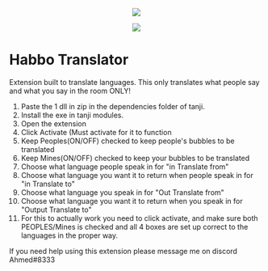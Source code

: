 <p align="center"> 
   <img src="https://user-images.githubusercontent.com/24996684/35466253-f228fa38-02b6-11e8-8ec6-7d3f57caf2e2.png">
</p>
<p align="center">
   <a href="https://github.com/DevLooney"><img
   <a href="https://discord.gg/Vyc2gFC"><img src="https://img.shields.io/discord/225010488445108224.svg?style=flat-square"/></a>
</p>

# Habbo Translator
Extension built to translate languages. This only translates what people say and what you say in the room ONLY! 

1. Paste the 1 dll in zip in the dependencies folder of tanji.
2. Install the exe in tanji modules.
3. Open the extension
4. Click Activate (Must activate for it to function
5. Keep Peoples(ON/OFF) checked to keep people's bubbles to be translated
5. Keep Mines(ON/OFF) checked to keep your bubbles to be translated
6. Choose what language people speak in for "in Translate from"
7. Choose what language you want it to return when people speak in for "in Translate to"
8. Choose what language you speak in for "Out Translate from"
9.  Choose what language you want it to return when you speak in for "Output Translate to"
10. For this to actually work you need to click activate, and make sure both PEOPLES/Mines is checked and all 4 boxes are set up correct to the languages in the proper way.


If you need help using this extension please message me on discord Ahmed#8333

